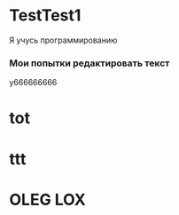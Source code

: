 # TestTest1
Я учусь программированию
### Мои попытки редактировать текст
у666666666
# tot
# ttt
# OLEG LOX